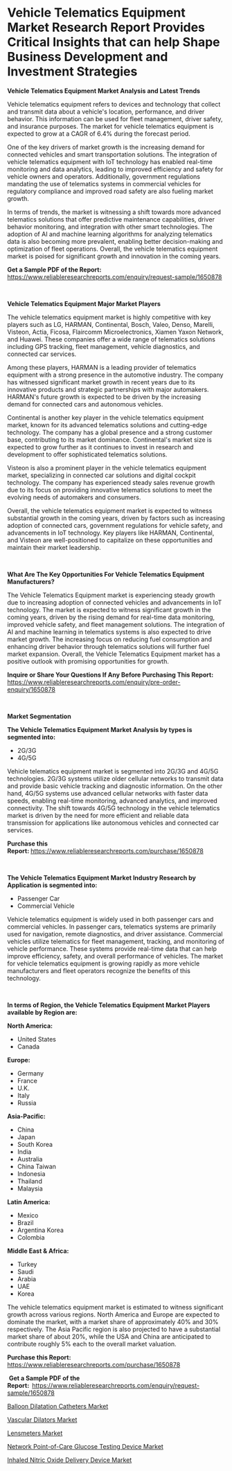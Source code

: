 <p><h1>Vehicle Telematics Equipment Market Research Report Provides Critical Insights that can help Shape Business Development and Investment Strategies</h1></p><p><strong>Vehicle Telematics Equipment Market Analysis and Latest Trends</strong></p>
<p><p>Vehicle telematics equipment refers to devices and technology that collect and transmit data about a vehicle's location, performance, and driver behavior. This information can be used for fleet management, driver safety, and insurance purposes. The market for vehicle telematics equipment is expected to grow at a CAGR of 6.4% during the forecast period.</p><p>One of the key drivers of market growth is the increasing demand for connected vehicles and smart transportation solutions. The integration of vehicle telematics equipment with IoT technology has enabled real-time monitoring and data analytics, leading to improved efficiency and safety for vehicle owners and operators. Additionally, government regulations mandating the use of telematics systems in commercial vehicles for regulatory compliance and improved road safety are also fueling market growth.</p><p>In terms of trends, the market is witnessing a shift towards more advanced telematics solutions that offer predictive maintenance capabilities, driver behavior monitoring, and integration with other smart technologies. The adoption of AI and machine learning algorithms for analyzing telematics data is also becoming more prevalent, enabling better decision-making and optimization of fleet operations. Overall, the vehicle telematics equipment market is poised for significant growth and innovation in the coming years.</p></p>
<p><strong>Get a Sample PDF of the Report:&nbsp;</strong> <a href="https://www.reliableresearchreports.com/enquiry/request-sample/1650878">https://www.reliableresearchreports.com/enquiry/request-sample/1650878</a></p>
<p>&nbsp;</p>
<p><strong>Vehicle Telematics Equipment Major Market Players</strong></p>
<p><p>The vehicle telematics equipment market is highly competitive with key players such as LG, HARMAN, Continental, Bosch, Valeo, Denso, Marelli, Visteon, Actia, Ficosa, Flaircomm Microelectronics, Xiamen Yaxon Network, and Huawei. These companies offer a wide range of telematics solutions including GPS tracking, fleet management, vehicle diagnostics, and connected car services.</p><p>Among these players, HARMAN is a leading provider of telematics equipment with a strong presence in the automotive industry. The company has witnessed significant market growth in recent years due to its innovative products and strategic partnerships with major automakers. HARMAN's future growth is expected to be driven by the increasing demand for connected cars and autonomous vehicles.</p><p>Continental is another key player in the vehicle telematics equipment market, known for its advanced telematics solutions and cutting-edge technology. The company has a global presence and a strong customer base, contributing to its market dominance. Continental's market size is expected to grow further as it continues to invest in research and development to offer sophisticated telematics solutions.</p><p>Visteon is also a prominent player in the vehicle telematics equipment market, specializing in connected car solutions and digital cockpit technology. The company has experienced steady sales revenue growth due to its focus on providing innovative telematics solutions to meet the evolving needs of automakers and consumers.</p><p>Overall, the vehicle telematics equipment market is expected to witness substantial growth in the coming years, driven by factors such as increasing adoption of connected cars, government regulations for vehicle safety, and advancements in IoT technology. Key players like HARMAN, Continental, and Visteon are well-positioned to capitalize on these opportunities and maintain their market leadership.</p></p>
<p>&nbsp;</p>
<p><strong>What Are The Key Opportunities For Vehicle Telematics Equipment Manufacturers?</strong></p>
<p><p>The Vehicle Telematics Equipment market is experiencing steady growth due to increasing adoption of connected vehicles and advancements in IoT technology. The market is expected to witness significant growth in the coming years, driven by the rising demand for real-time data monitoring, improved vehicle safety, and fleet management solutions. The integration of AI and machine learning in telematics systems is also expected to drive market growth. The increasing focus on reducing fuel consumption and enhancing driver behavior through telematics solutions will further fuel market expansion. Overall, the Vehicle Telematics Equipment market has a positive outlook with promising opportunities for growth.</p></p>
<p><strong>Inquire or Share Your Questions If Any Before Purchasing This Report:</strong> <a href="https://www.reliableresearchreports.com/enquiry/pre-order-enquiry/1650878">https://www.reliableresearchreports.com/enquiry/pre-order-enquiry/1650878</a></p>
<p>&nbsp;</p>
<p><strong>Market Segmentation</strong></p>
<p><strong>The Vehicle Telematics Equipment Market Analysis by types is segmented into:</strong></p>
<p><ul><li>2G/3G</li><li>4G/5G</li></ul></p>
<p><p>Vehicle telematics equipment market is segmented into 2G/3G and 4G/5G technologies. 2G/3G systems utilize older cellular networks to transmit data and provide basic vehicle tracking and diagnostic information. On the other hand, 4G/5G systems use advanced cellular networks with faster data speeds, enabling real-time monitoring, advanced analytics, and improved connectivity. The shift towards 4G/5G technology in the vehicle telematics market is driven by the need for more efficient and reliable data transmission for applications like autonomous vehicles and connected car services.</p></p>
<p><strong>Purchase this Report:&nbsp;</strong><a href="https://www.reliableresearchreports.com/purchase/1650878">https://www.reliableresearchreports.com/purchase/1650878</a></p>
<p>&nbsp;</p>
<p><strong>The Vehicle Telematics Equipment Market Industry Research by Application is segmented into:</strong></p>
<p><ul><li>Passenger Car</li><li>Commercial Vehicle</li></ul></p>
<p><p>Vehicle telematics equipment is widely used in both passenger cars and commercial vehicles. In passenger cars, telematics systems are primarily used for navigation, remote diagnostics, and driver assistance. Commercial vehicles utilize telematics for fleet management, tracking, and monitoring of vehicle performance. These systems provide real-time data that can help improve efficiency, safety, and overall performance of vehicles. The market for vehicle telematics equipment is growing rapidly as more vehicle manufacturers and fleet operators recognize the benefits of this technology.</p></p>
<p>&nbsp;</p>
<p><strong>In terms of Region, the Vehicle Telematics Equipment Market Players available by Region are:</strong></p>
<p>
    <p> <strong> North America: </strong>
        <ul>
            <li>United States</li>
            <li>Canada</li>
        </ul>
        </p> 
    <p> <strong> Europe: </strong>
        <ul>
            <li>Germany</li>
            <li>France</li>
            <li>U.K.</li>
            <li>Italy</li>
            <li>Russia</li>
        </ul>
        </p> 
    <p> <strong> Asia-Pacific: </strong>
        <ul>
            <li>China</li>
            <li>Japan</li>
            <li>South Korea</li>
            <li>India</li>
            <li>Australia</li>
            <li>China Taiwan</li>
            <li>Indonesia</li>
            <li>Thailand</li>
            <li>Malaysia</li>
        </ul>
        </p> 
    <p> <strong> Latin America: </strong>
        <ul>
            <li>Mexico</li>
            <li>Brazil</li>
            <li>Argentina Korea</li>
            <li>Colombia</li>
        </ul>
        </p> 
    <p> <strong> Middle East & Africa: </strong>
        <ul>
            <li>Turkey</li>
            <li>Saudi</li>
            <li>Arabia</li>
            <li>UAE</li>
            <li>Korea</li>
        </ul>
    </p>
    </p>
<p><p>The vehicle telematics equipment market is estimated to witness significant growth across various regions. North America and Europe are expected to dominate the market, with a market share of approximately 40% and 30% respectively. The Asia Pacific region is also projected to have a substantial market share of about 20%, while the USA and China are anticipated to contribute roughly 5% each to the overall market valuation.</p></p>
<p><strong>Purchase this Report: </strong><a href="https://www.reliableresearchreports.com/purchase/1650878">https://www.reliableresearchreports.com/purchase/1650878</a></p>
<p>&nbsp;<strong>Get a Sample PDF of the Report:&nbsp;&nbsp;</strong><a href="https://www.reliableresearchreports.com/enquiry/request-sample/1650878">https://www.reliableresearchreports.com/enquiry/request-sample/1650878</a></p>
<p><strong></strong></p>
<p><p><a href="https://medium.com/@johnsonlowe1974/analyzing-balloon-dilatation-catheters-market-global-industry-perspective-and-forecast-2024-to-cb6ee2edb2d7">Balloon Dilatation Catheters Market</a></p><p><a href="https://medium.com/@johnsonlowe1974/vascular-dilators-market-comprehensive-assessment-by-type-application-and-geography-4c8b8c64df3c">Vascular Dilators Market</a></p><p><a href="https://medium.com/@johnsonlowe1974/lensmeters-market-competitive-analysis-market-trends-and-forecast-to-2031-a6382caa0d11">Lensmeters Market</a></p><p><a href="https://github.com/irfadac/Market-Research-Report-List-1/blob/main/network-point-of-care-glucose-testing-device-market.md">Network Point-of-Care Glucose Testing Device Market</a></p><p><a href="https://github.com/myacatherineblakecaczo9vcsw/Market-Research-Report-List-1/blob/main/inhaled-nitric-oxide-delivery-device-market.md">Inhaled Nitric Oxide Delivery Device Market</a></p></p>